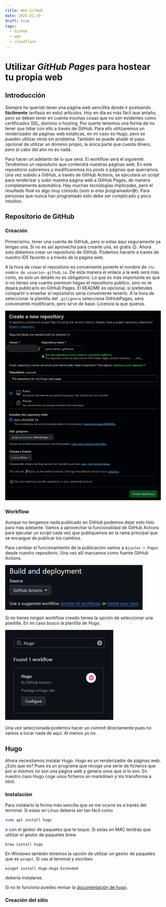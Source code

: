 ```yaml
---
title: Web GitHub
date: 2025-01-19
draft: true
tags:
  - GitHub
  - web
  - cloudflare
---
```

# Utilizar *GitHub Pages* para hostear tu propia web
## Introducción
Siempre he querido tener una página web sencillita donde ir posteando **fácilmente** (enfasis en esto) artículos. Hoy en día es más fácil que antaño, pero se deben tener en cuenta muchas cosas que no són evidentes como certificados SSL, dominio o hosting. Por suerte tenemos una forma de no tener que lidiar con ello a través de GitHub. Para ello utilizaremos un renderizador de páginas web estáticas, en mi caso es Hugo, pero se pueden utilizar otros sin problema. También se puede añadir el paso opcional de utilizar un dominio propio, la única parte que cuesta dinero, pero al cabo del año no es nada.

Para hacer un adelanto de lo que será. El workflow será el siguiente. Tendremos un repositorio que contendrá nuestras páginas web. En este repositorio subiremos y modificaremos los *posts* o páginas que querramos. Una vez subido a GitHub, a través	de GitHub Actions, se ejecutará un *script* para renderizar y subir nuestra página web a GitHub Pages, de manera completamente automática. Hay muchas tecnologías implicadas, pero el resultado final es algo muy cómodo (solo si eres programador😅). Para personas que nunca han programado esto debe ser complicado y poco intuitivo. 

## Repositorio de GitHub
### Creación
Primerisimo, tener una cuenta de GitHub, pero si estas aquí seguramente ya tengas una. Si no es así aprovecha para crearte una, es gratis 😉. Ahora solo debemos crear un repositorio de GitHub. Podemos hacerlo a través de nuestro IDE favorito o a través de la página web. 

A la hora de crear el repositorio es conveniente ponerle el nombre de `<tu nombre de usuario>.github.io`. De esta manera el enlace a la web será más corto, es solo un detalle no es obligatorio. Lo que es más importante es que si no tienes una cuenta premium hagas el repositorio público, sino no te dejará publicarlo en GitHub Pages. El README es opcional, si pretendes compartir o enseñar el repositorio seria conveniente tenerlo. A la hora de seleccionar la plantilla del `.gitignore` selecciona GitHubPages, será conveniente modificarlo, pero sirve de base. Licencia la que quieras.

![Pantalla de creación de nuevo repositorio en GitHub](new-repository-github-page-censored.PNG "Utiliza la imagen como guia")

### Workflow 
Aunque no tengamos nada publicado en GitHub podemos dejar esto listo para más adelante. Vamos a aprovechar la funcionalidad de GitHub Actions para ejecutar un *script* cada vez que publiquemos en la rama principal que se encargue de publicar los cambios. 

Para cambiar el funcionamiento de la publicación vamos a `Ajustes > Pages` desde nuestro repositorio. Una vez allí marcamos como fuente GitHub Actions.  

![Selecciona GitHub Actions como forma de publicación](select-build-github.png)

Si no tienes ningún workflow creado tienes la opción de seleccionar una plantilla. En mi caso busco la plantilla de Hugo.

![Búsqueda plantilla hugo workflow github](hugo-workflow-github.png)

Una vez seleccionada podemos hacer un *commit* directamente pues no vamos a tocar nada de aquí. Al menos yo no.

## Hugo
Ahora necesitamos instalar Hugo. Hugo es un renderizador de páginas web. ¿Esto que es? Pues es un programa que recoge una serie de ficheros que por si mismos no son una página web y genera unos que si lo son. En nuestro caso Hugo coge unos ficheros en markdown y los transforma a html. 

### Instalación
Para instalarlo la forma más sencilla que se me ocurre es a través del terminal. Si estas en Linux debería ser tan fácil como 
```bash
sudo apt install hugo
``` 
o con el gestor de paquetes que te toque. Si estas en MAC tendrás que utilizar el gestor de paquetes brew.

```shell
brew install hugo
```

En Windows también tenemos la opción de utilizar un gestor de paquetes que es `winget`. Si vas al terminal y escribes 

```
winget install Hugo.Hugo.Extended
```

debería instalarse. 

Si no te funciona puedes revisar la [documentación de hugo](https://gohugo.io/categories/installation/).


### Creación del sitio
